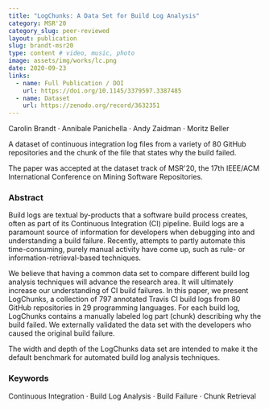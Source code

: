 ```yaml
---
title: "LogChunks: A Data Set for Build Log Analysis"
category: MSR'20
category_slug: peer-reviewed
layout: publication
slug: brandt-msr20
type: content # video, music, photo
image: assets/img/works/lc.png
date: 2020-09-23
links:
  - name: Full Publication / DOI
    url: https://doi.org/10.1145/3379597.3387485
  - name: Dataset
    url: https://zenodo.org/record/3632351
---
```


Carolin Brandt · Annibale Panichella · Andy Zaidman · Moritz Beller

A dataset of continuous integration log files from a variety of 80 GitHub repositories and the chunk of the file that states why the build failed.

The paper was accepted at the dataset track of MSR'20, the 17th IEEE/ACM International Conference on Mining Software Repositories.

### Abstract
Build logs are textual by-products that a software build process creates, often as part of its Continuous Integration (CI) pipeline. Build logs are a paramount source of information for developers when debugging into and understanding a build failure. Recently, attempts to partly automate this time-consuming, purely manual activity have come up, such as rule- or information-retrieval-based techniques.

We believe that having a common data set to compare different build log analysis techniques will advance the research area. It will ultimately increase our understanding of CI build failures. In this paper, we present LogChunks, a collection of 797 annotated Travis CI build logs from 80 GitHub repositories in 29 programming languages. For each build log, LogChunks contains a manually labeled log part (chunk) describing why the build failed. We externally validated the data set with the developers who caused the original build failure.

The width and depth of the LogChunks data set are intended to make it the default benchmark for automated build log analysis techniques.

### Keywords
Continuous Integration · Build Log Analysis · Build Failure · Chunk Retrieval

